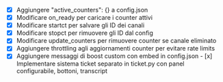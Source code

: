 - [x] Aggiungere "active_counters": {} a config.json
- [x] Modificare on_ready per caricare i counter attivi
- [x] Modificare startct per salvare gli ID dei canali
- [x] Modificare stopct per rimuovere gli ID dal config
- [x] Modificare update_counters per rimuovere counter se canale eliminato
- [x] Aggiungere throttling agli aggiornamenti counter per evitare rate limits
- [x] Aggiungere messaggi di boost custom con embed in config.json
-   [ x ]   I m p l e m e n t a r e   s i s t e m a   t i c k e t   s e p a r a t o   i n   t i c k e t . p y   c o n   p a n e l   c o n f i g u r a b i l e ,   b o t t o n i ,   t r a n s c r i p t  
 